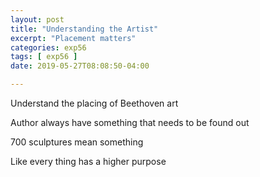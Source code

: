 ```yaml
---
layout: post
title: "Understanding the Artist"
excerpt: "Placement matters"
categories: exp56
tags: [ exp56 ]
date: 2019-05-27T08:08:50-04:00

---
```


Understand the placing of Beethoven art

Author always have something that needs to be found out

700 sculptures mean something

Like every thing has a higher purpose
